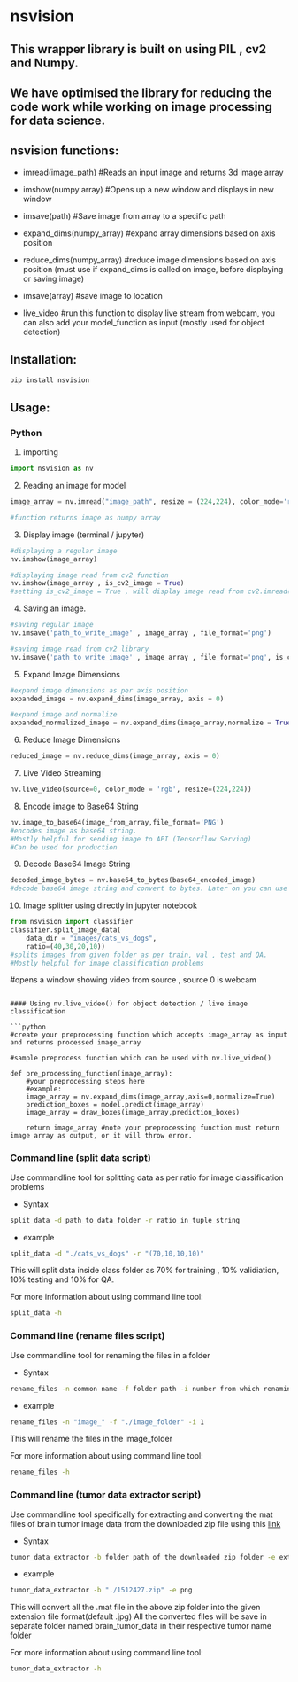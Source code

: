 # nsvision
## This wrapper library is built on using PIL , cv2 and Numpy.
## We have optimised the library for reducing the code work while working on image processing for data science.

## nsvision functions:
* imread(image_path) #Reads an input image and returns 3d image array

* imshow(numpy array) #Opens up a new window and displays in new window

* imsave(path) #Save image from array to a specific path

* expand_dims(numpy_array) #expand array dimensions based on axis position

* reduce_dims(numpy_array) #reduce image dimensions based on axis position (must use if expand_dims is called on image, before displaying or saving image)

* imsave(array) #save image to location

* live_video #run this function to display live stream from webcam, you can also add your model_function as input (mostly used for object detection)

## Installation:
```bash
pip install nsvision
```

## Usage:
### Python

1. importing
```python
import nsvision as nv
```

2. Reading an image for model
```python
image_array = nv.imread("image_path", resize = (224,224), color_mode='rgb')

#function returns image as numpy array
```

3. Display image (terminal / jupyter)
```python
#displaying a regular image
nv.imshow(image_array)

#displaying image read from cv2 function
nv.imshow(image_array , is_cv2_image = True)
#setting is_cv2_image = True , will display image read from cv2.imread()
```
4. Saving an image.
```python
#saving regular image
nv.imsave('path_to_write_image' , image_array , file_format='png')

#saving image read from cv2 library
nv.imsave('path_to_write_image' , image_array , file_format='png', is_cv2_image = True)
```

5. Expand Image Dimensions
```python
#expand image dimensions as per axis position
expanded_image = nv.expand_dims(image_array, axis = 0)

#expand image and normalize
expanded_normalized_image = nv.expand_dims(image_array,normalize = True)
```

6. Reduce Image Dimensions
```python
reduced_image = nv.reduce_dims(image_array, axis = 0)
```

7. Live Video Streaming
```python
nv.live_video(source=0, color_mode = 'rgb', resize=(224,224))
```

8. Encode image to Base64 String
```python
nv.image_to_base64(image_from_array,file_format='PNG')
#encodes image as base64 string.
#Mostly helpful for sending image to API (Tensorflow Serving)
#Can be used for production
```

9. Decode Base64 Image String
```python
decoded_image_bytes = nv.base64_to_bytes(base64_encoded_image)
#decode base64 image string and convert to bytes. Later on you can use nv.imread(decoded_image_bytes)
```

10. Image splitter using directly in jupyter notebook
```python
from nsvision import classifier
classifier.split_image_data(
    data_dir = "images/cats_vs_dogs",
    ratio=(40,30,20,10))
#splits images from given folder as per train, val , test and QA.
#Mostly helpful for image classification problems
```

#opens a window showing video from source , source 0 is webcam
```

#### Using nv.live_video() for object detection / live image classification

```python
#create your preprocessing function which accepts image_array as input and returns processed image_array

#sample preprocess function which can be used with nv.live_video()

def pre_processing_function(image_array):
    #your preprocessing steps here
    #example:
    image_array = nv.expand_dims(image_array,axis=0,normalize=True)
    prediction_boxes = model.predict(image_array)
    image_array = draw_boxes(image_array,prediction_boxes)
    
    return image_array #note your preprocessing function must return image array as output, or it will throw error.
```
### Command line (split data script)<br>
Use commandline tool for splitting data as per ratio for image classification problems

* Syntax

```bash
split_data -d path_to_data_folder -r ratio_in_tuple_string
```

* example

```bash
split_data -d "./cats_vs_dogs" -r "(70,10,10,10)"
```
This will split data inside class folder as 70% for training , 10% validiation, 10% testing and 10% for QA.

For more information about using command line tool:
```bash
split_data -h
```

### Command line (rename files script)<br>
Use commandline tool for renaming the files in a folder

* Syntax

```bash
rename_files -n common name -f folder path -i number from which renaming to be started
```

* example

```bash
rename_files -n "image_" -f "./image_folder" -i 1
```
This will rename the files in the image_folder 

For more information about using command line tool:
```bash
rename_files -h
```

### Command line (tumor data extractor script)<br>
Use commandline tool specifically for extracting and converting the mat files of brain tumor image data from the downloaded zip file using this [link](https://figshare.com/articles/brain_tumor_dataset/1512427)

* Syntax

```bash
tumor_data_extractor -b folder path of the downloaded zip folder -e extension in which mat files to be converted(default - jpg)
```

* example

```bash
tumor_data_extractor -b "./1512427.zip" -e png
```
This will convert all the .mat file in the above zip folder into the given extension file format(default .jpg)
All the converted files will be save in separate folder named brain_tumor_data in their respective tumor name folder

For more information about using command line tool:
```bash
tumor_data_extractor -h
```


